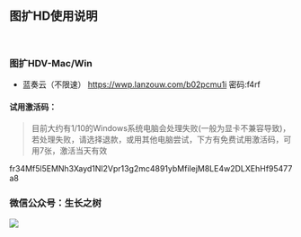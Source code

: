 
## 图扩HD使用说明
<br>

### 图扩HDV-Mac/Win

- 蓝奏云（不限速）
https://wwp.lanzouw.com/b02pcmu1i 密码:f4rf


#### 试用激活码：
> <g>目前大约有1/10的Windows系统电脑会处理失败(一般为显卡不兼容导致)，若处理失败，请选择退款，或用其他电脑尝试，下方有免费试用激活码，可用7张，激活当天有效

<g>fr34Mf5l5EMNh3Xayd1Nl2Vpr13g2mc4891ybMfilejM8LE4w2DLXEhHf95477a8

<!-- ### <green>本产品淘宝店铺主地址
- 产品主地址：24小时自动发货，可下单月度以上版本，数量不限
- 链接: https://item.taobao.com/item.htm?id=661071557523 -->

### <green>微信公众号：生长之树
![](https://jasonmin.github.io/newsky/assets/qrcode_for.jpg)


<head>
    <link rel="stylesheet" type="text/css" href="../style/style.css">
</head>
